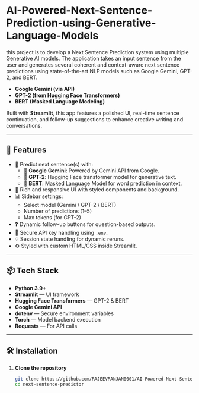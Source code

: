 # AI-Powered-Next-Sentence-Prediction-using-Generative-Language-Models
this project is to develop a Next Sentence Prediction system using multiple Generative AI models. The application takes an input sentence from the user and generates several coherent and context-aware next sentence predictions using state-of-the-art NLP models such as Google Gemini, GPT-2, and BERT.

- **Google Gemini (via API)**
- **GPT-2 (from Hugging Face Transformers)**
- **BERT (Masked Language Modeling)**

Built with **Streamlit**, this app features a polished UI, real-time sentence continuation, and follow-up suggestions to enhance creative writing and conversations.

---

## 🚀 Features

- 🔄 Predict next sentence(s) with:
  - 🧠 **Google Gemini**: Powered by Gemini API from Google.
  - 🤖 **GPT-2**: Hugging Face transformer model for generative text.
  - 🧩 **BERT**: Masked Language Model for word prediction in context.
- 🎨 Rich and responsive UI with styled components and background.
- 📊 Sidebar settings:
  - Select model (Gemini / GPT-2 / BERT)
  - Number of predictions (1–5)
  - Max tokens (for GPT-2)
- ❓ Dynamic follow-up buttons for question-based outputs.
- 🔐 Secure API key handling using `.env`.
- 💡 Session state handling for dynamic reruns.
- ⚙️ Styled with custom HTML/CSS inside Streamlit.

---


## 📦 Tech Stack

- **Python 3.9+**
- **Streamlit** — UI framework
- **Hugging Face Transformers** — GPT-2 & BERT
- **Google Gemini API**
- **dotenv** — Secure environment variables
- **Torch** — Model backend execution
- **Requests** — For API calls

---

## 🛠️ Installation

1. **Clone the repository**
   ```bash
   git clone https://github.com/RAJEEVRANJAN0001/AI-Powered-Next-Sentence-Prediction-using-Generative-Language-Models.git
   cd next-sentence-predictor
